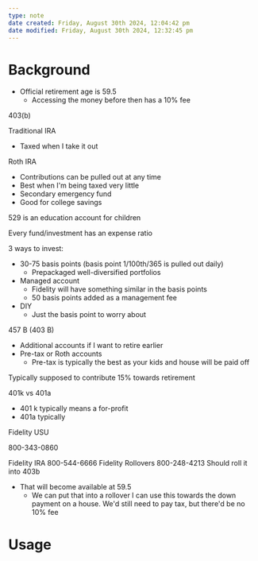 ```yaml
---
type: note
date created: Friday, August 30th 2024, 12:04:42 pm
date modified: Friday, August 30th 2024, 12:32:45 pm
---
```

# Background
- Official retirement age is 59.5
	- Accessing the money before then has a 10% fee

403(b)


Traditional IRA
- Taxed when I take it out

Roth IRA
- Contributions can be pulled out at any time
- Best when I'm being taxed very little
- Secondary emergency fund
- Good for college savings

529 is an education account for children


Every fund/investment has an expense ratio

3 ways to invest:
- 30-75 basis points (basis point 1/100th/365 is pulled out daily)
	- Prepackaged well-diversified portfolios
- Managed account
	- Fidelity will have something similar in the basis points
	- 50 basis points added as a management fee
- DIY
	- Just the basis point to worry about

457 B (403 B)
- Additional accounts if I want to retire earlier
- Pre-tax or Roth accounts
	- Pre-tax is typically the best as your kids and house will be paid off

Typically supposed to contribute 15% towards retirement

401k vs 401a
- 401 k typically means a for-profit
- 401a typically 

Fidelity USU

800-343-0860

FideIity IRA
800-544-6666
Fidelity Rollovers
800-248-4213
Should roll it into 403b
- That will become available at 59.5
	- We can put that into a rollover
I can use this towards the down payment on a house. We'd still need to pay tax, but there'd be no 10% fee

# Usage